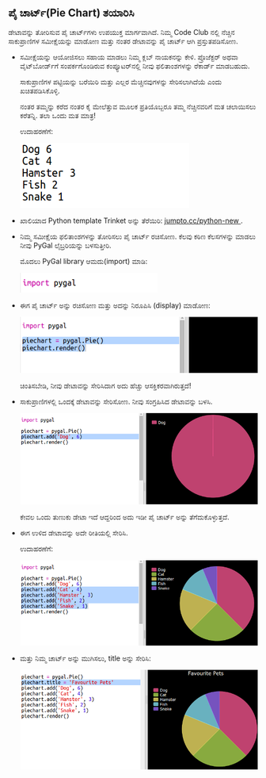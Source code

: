 ## ಪೈ ಚಾರ್ಟ್(Pie Chart) ತಯಾರಿಸಿ

ಡೇಟಾವನ್ನು ತೋರಿಸುವ ಪೈ ಚಾರ್ಟ್‌ಗಳು ಉಪಯುಕ್ತ ಮಾರ್ಗವಾಗಿದೆ. ನಿಮ್ಮ Code Club ‌ನಲ್ಲಿ ನೆಚ್ಚಿನ ಸಾಕುಪ್ರಾಣಿಗಳ ಸಮೀಕ್ಷೆಯನ್ನು ಮಾಡೋಣ ಮತ್ತು ನಂತರ ಡೇಟಾವನ್ನು ಪೈ ಚಾರ್ಟ್ ಆಗಿ ಪ್ರಸ್ತುತಪಡಿಸೋಣ.

+ ಸಮೀಕ್ಷೆಯನ್ನು ಆಯೋಜಿಸಲು ಸಹಾಯ ಮಾಡಲು ನಿಮ್ಮ ಕ್ಲಬ್ ನಾಯಕನನ್ನು ಕೇಳಿ. ಪ್ರೊಜೆಕ್ಟರ್ ಅಥವಾ ವೈಟ್‌ಬೋರ್ಡ್‌ಗೆ ಸಂಪರ್ಕಗೊಂಡಿರುವ ಕಂಪ್ಯೂಟರ್‌ನಲ್ಲಿ ನೀವು ಫಲಿತಾಂಶಗಳನ್ನು ರೆಕಾರ್ಡ್ ಮಾಡಬಹುದು.
    
    ಸಾಕುಪ್ರಾಣಿಗಳ ಪಟ್ಟಿಯನ್ನು ಬರೆಯಿರಿ ಮತ್ತು ಎಲ್ಲರ ಮೆಚ್ಚಿನವುಗಳನ್ನು ಸೇರಿಸಲಾಗಿದೆಯೆ ಎಂದು ಖಚಿತಪಡಿಸಿಕೊಳ್ಳಿ.
    
    ನಂತರ ತಮ್ಮನ್ನು ಕರೆದ ನಂತರ ಕೈ ಮೇಲೆತ್ತುವ ಮೂಲಕ ಪ್ರತಿಯೊಬ್ಬರೂ ತಮ್ಮ ನೆಚ್ಚಿನವರಿಗೆ ಮತ ಚಲಾಯಿಸಲು ಕರೆತನ್ನಿ. ತಲಾ ಒಂದು ಮತ ಮಾತ್ರ!
    
    ಉದಾಹರಣೆಗೆ:
    
    ![screenshot](images/pets-favourite.png)

+ ಖಾಲಿಯಾದ Python template Trinket ಅನ್ನು ತೆರೆಯಿರಿ: <a href="http://jumpto.cc/python-new" target="_blank">jumpto.cc/python-new </a>.

+ ನಿಮ್ಮ ಸಮೀಕ್ಷೆಯ ಫಲಿತಾಂಶಗಳನ್ನು ತೋರಿಸಲು ಪೈ ಚಾರ್ಟ್ ರಚಿಸೋಣ. ಕೆಲವು ಕಠಿಣ ಕೆಲಸಗಳನ್ನು ಮಾಡಲು ನೀವು PyGal ಲೈಬ್ರರಿಯನ್ನು ಬಳಸುತ್ತೀರಿ.
    
    ಮೊದಲು PyGal library ಆಮದು(import) ಮಾಡಿ:
    
    ![screenshot](images/pets-pygal.png)

+ ಈಗ ಪೈ ಚಾರ್ಟ್ ಅನ್ನು ರಚಿಸೋಣ ಮತ್ತು ಅದನ್ನು ನಿರೂಪಿಸಿ (display) ಮಾಡೋಣ:
    
    ![screenshot](images/pets-pie.png)
    
    ಚಿಂತಿಸಬೇಡಿ, ನೀವು ಡೇಟಾವನ್ನು ಸೇರಿಸಿದಾಗ ಅದು ಹೆಚ್ಚು ಆಸಕ್ತಿಕರವಾಗಿರುತ್ತದೆ!

+ ಸಾಕುಪ್ರಾಣಿಗಳಲ್ಲಿ ಒಂದಕ್ಕೆ ಡೇಟಾವನ್ನು ಸೇರಿಸೋಣ. ನೀವು ಸಂಗ್ರಹಿಸಿದ ಡೇಟಾವನ್ನು ಬಳಸಿ.
    
    ![screenshot](images/pets-add.png)
    
    ಕೇವಲ ಒಂದು ತುಣುಕು ಡೇಟಾ ಇದೆ ಆದ್ದರಿಂದ ಅದು ಇಡೀ ಪೈ ಚಾರ್ಟ್ ಅನ್ನು ತೆಗೆದುಕೊಳ್ಳುತ್ತದೆ.

+ ಈಗ ಉಳಿದ ಡೇಟಾವನ್ನು ಅದೇ ರೀತಿಯಲ್ಲಿ ಸೇರಿಸಿ.
    
    ಉದಾಹರಣೆಗೆ:
    
    ![screenshot](images/pets-add-all.png)

+ ಮತ್ತು ನಿಮ್ಮ ಚಾರ್ಟ್ ಅನ್ನು ಮುಗಿಸಲು, title ಅನ್ನು ಸೇರಿಸಿ:
    
    ![screenshot](images/pets-title.png)